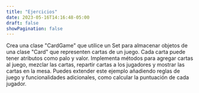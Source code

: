 ```yaml
---
title: "Ejercicios"
date: 2023-05-16T14:16:48-05:00
draft: false
showPagination: false
---
```


Crea una clase "CardGame" que utilice un Set para almacenar objetos de una clase "Card" que representen cartas de un juego. Cada carta puede tener atributos como palo y valor. Implementa métodos para agregar cartas al juego, mezclar las cartas, repartir cartas a los jugadores y mostrar las cartas en la mesa. Puedes extender este ejemplo añadiendo reglas de juego y funcionalidades adicionales, como calcular la puntuación de cada jugador.